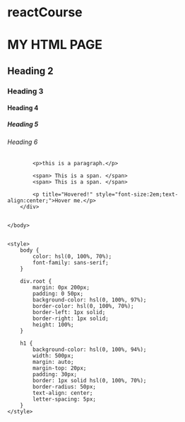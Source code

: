 # reactCourse

<html>
    <body>
        <div class="root">
            <h1> MY HTML PAGE </h1>
            <h2> Heading 2 </h2>
            <h3> Heading 3 </h3>
            <h4> Heading 4 </h4>
            <h5> Heading 5 </h5>
            <h6> Heading 6 </h6>

            <p>this is a paragraph.</p>

            <span> This is a span. </span>
            <span> This is a span. </span>

            <p title="Hovered!" style="font-size:2em;text-align:center;">Hover me.</p>
        </div>


    </body>


    <style>
        body {
            color: hsl(0, 100%, 70%);
            font-family: sans-serif;
        }

        div.root {
            margin: 0px 200px;
            padding: 0 50px;
            background-color: hsl(0, 100%, 97%);
            border-color: hsl(0, 100%, 70%);
            border-left: 1px solid;
            border-right: 1px solid;
            height: 100%;
        }

        h1 {
            background-color: hsl(0, 100%, 94%);
            width: 500px;
            margin: auto;
            margin-top: 20px;
            padding: 30px;
            border: 1px solid hsl(0, 100%, 70%);
            border-radius: 50px;
            text-align: center;
            letter-spacing: 5px;
        }
    </style>
</html>